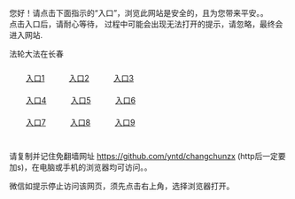 您好！请点击下面指示的“入口”，浏览此网站是安全的，且为您带来平安。。 <br/>
点击入口后，请耐心等待， 过程中可能会出现无法打开的提示，请忽略，最终会进入网站. </br>

法轮大法在长春<br/>
<div style="padding:10px"><a style="margin:20px" target="_blank" href="https://d34230ksiomg8x.cloudfront.net/2Qpsp?llakqmx" id="ccLink1" rel="nofollow">入口1</a> <a target="_blank" style="margin:20px" href="https://d2nlvvr4klmidd.cloudfront.net/2Qpsp?ldyxtbku" id="ccLink2" rel="nofollow">入口2</a> <a style="margin:20px" target="_blank" href="https://d1qfck1s0pkcaw.cloudfront.net/2Qpsp?znozri" id="ccLink3" rel="nofollow">入口3</a></div>

<div style="padding:10px" ><a style="margin:20px" target="_blank" href="https://d34230ksiomg8x.cloudfront.net/2Qpsp?llakqmx" id="ccLink4" rel="nofollow">入口4</a> <a style="margin:20px" href="https://d2nlvvr4klmidd.cloudfront.net/2Qpsp?ldyxtbku" target="_blank" id="ccLink5" rel="nofollow">入口5</a> <a style="margin:20px" href="https://d1qfck1s0pkcaw.cloudfront.net/2Qpsp?znozri" target="_blank" id="ccLink6" rel="nofollow">入口6</a></div>

<div style="padding:10px"><a style="margin:20px" target="_blank" href="https://d34230ksiomg8x.cloudfront.net/2Qpsp?llakqmx" id="ccLink7" rel="nofollow">入口7</a> <a style="margin:20px" href="https://d2nlvvr4klmidd.cloudfront.net/2Qpsp?ldyxtbku" target="_blank" id="ccLink8" rel="nofollow">入口8</a> <a style="margin:20px" target="_blank" href="https://d1qfck1s0pkcaw.cloudfront.net/2Qpsp?znozri" id="ccLink9" rel="nofollow">入口9</a></div>

<br/>



请复制并记住免翻墙网址 https://github.com/yntd/changchunzx (http后一定要加s)，在电脑或手机的浏览器均可访问。。<br/>

微信如提示停止访问该网页，须先点击右上角，选择浏览器打开。
